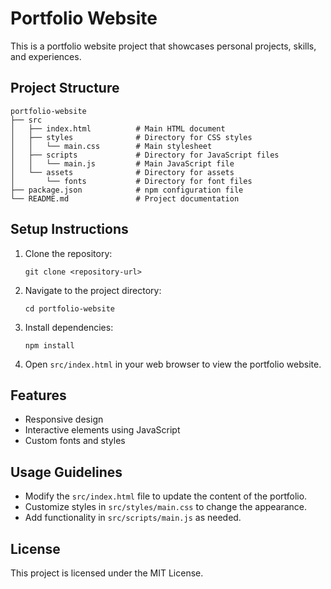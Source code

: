 # Portfolio Website

This is a portfolio website project that showcases personal projects, skills, and experiences.

## Project Structure

```
portfolio-website
├── src
│   ├── index.html          # Main HTML document
│   ├── styles              # Directory for CSS styles
│   │   └── main.css        # Main stylesheet
│   ├── scripts             # Directory for JavaScript files
│   │   └── main.js         # Main JavaScript file
│   └── assets              # Directory for assets
│       └── fonts           # Directory for font files
├── package.json            # npm configuration file
└── README.md               # Project documentation
```

## Setup Instructions

1. Clone the repository:
   ```
   git clone <repository-url>
   ```

2. Navigate to the project directory:
   ```
   cd portfolio-website
   ```

3. Install dependencies:
   ```
   npm install
   ```

4. Open `src/index.html` in your web browser to view the portfolio website.

## Features

- Responsive design
- Interactive elements using JavaScript
- Custom fonts and styles

## Usage Guidelines

- Modify the `src/index.html` file to update the content of the portfolio.
- Customize styles in `src/styles/main.css` to change the appearance.
- Add functionality in `src/scripts/main.js` as needed.

## License

This project is licensed under the MIT License.